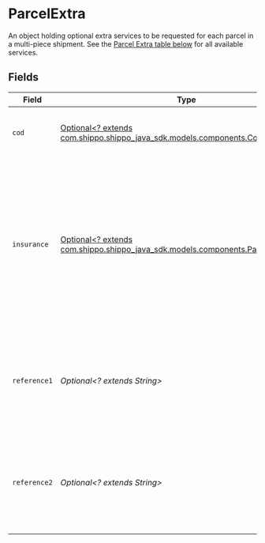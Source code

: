 # ParcelExtra

An object holding optional extra services to be requested for each parcel in a multi-piece shipment. 
See the <a href="#section/Parcel-Extras">Parcel Extra table below</a> for all available services.


## Fields

| Field                                                                                                                                                               | Type                                                                                                                                                                | Required                                                                                                                                                            | Description                                                                                                                                                         |
| ------------------------------------------------------------------------------------------------------------------------------------------------------------------- | ------------------------------------------------------------------------------------------------------------------------------------------------------------------- | ------------------------------------------------------------------------------------------------------------------------------------------------------------------- | ------------------------------------------------------------------------------------------------------------------------------------------------------------------- |
| `cod`                                                                                                                                                               | [Optional<? extends com.shippo.shippo_java_sdk.models.components.Cod>](../../models/components/Cod.md)                                                              | :heavy_minus_sign:                                                                                                                                                  | Specify collection on delivery details (UPS only).                                                                                                                  |
| `insurance`                                                                                                                                                         | [Optional<? extends com.shippo.shippo_java_sdk.models.components.ParcelInsurance>](../../models/components/ParcelInsurance.md)                                      | :heavy_minus_sign:                                                                                                                                                  | To add insurace to your parcel, specify `amount`, `content` and `currency`. <br><br>If you do not want to add insurance to you parcel, do not set these parameters. |
| `reference1`                                                                                                                                                        | *Optional<? extends String>*                                                                                                                                        | :heavy_minus_sign:                                                                                                                                                  | Optional text to be printed on the shipping label if supported by carrier. Up to 50 characters.                                                                     |
| `reference2`                                                                                                                                                        | *Optional<? extends String>*                                                                                                                                        | :heavy_minus_sign:                                                                                                                                                  | Optional text to be printed on the shipping label if supported by carrier. Up to 50 characters.                                                                     |